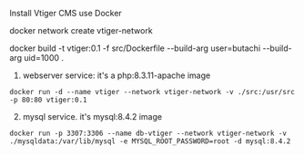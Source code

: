 Install Vtiger CMS use Docker



docker network create vtiger-network

docker build -t vtiger:0.1 -f src/Dockerfile --build-arg user=butachi --build-arg uid=1000 .

1. webserver service: it's a php:8.3.11-apache image
```
docker run -d --name vtiger --network vtiger-network -v ./src:/usr/src -p 80:80 vtiger:0.1

```

2. mysql service. it's mysql:8.4.2 image
```
docker run -p 3307:3306 --name db-vtiger --network vtiger-network -v ./mysqldata:/var/lib/mysql -e MYSQL_ROOT_PASSWORD=root -d mysql:8.4.2
```


